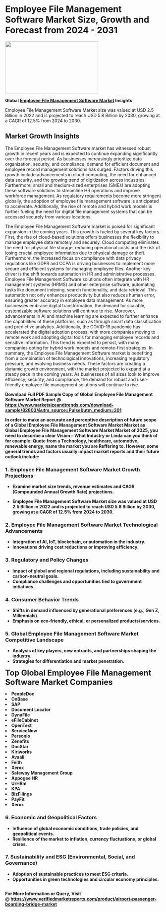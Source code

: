<H1>Employee File Management Software Market Size, Growth and Forecast from 2024 - 2031</H1><img class="aligncenter size-medium wp-image-584254" src="https://thirdeyenews.in/wp-content/uploads/2024/09/Global-Market-Research-300x168.jpeg" alt="" width="300" height="168" /><p><strong>Global&nbsp;<a href="https://www.marketsizeandtrends.com/download-sample/82803/&amp;utm_source=Pulse&amp;utm_medium=201">Employee File Management Software Market</a> Insights</strong></p><p>Employee File Management Software Market size was valued at USD 2.5 Billion in 2022 and is projected to reach USD 5.8 Billion by 2030, growing at a CAGR of 12.5% from 2024 to 2030.</p><p><h2>Market Growth Insights</h2> <p>The Employee File Management Software market has witnessed robust growth in recent years and is expected to continue expanding significantly over the forecast period. As businesses increasingly prioritize data organization, security, and compliance, demand for efficient document and employee record management solutions has surged. Factors driving this growth include advancements in cloud computing, the need for enhanced data security, and the growing trend of digitization across industries. Furthermore, small and medium-sized enterprises (SMEs) are adopting these software solutions to streamline HR operations and improve workforce management. As regulatory requirements become more stringent globally, the adoption of employee file management software is anticipated to accelerate. Additionally, the rise of remote and hybrid work models is further fueling the need for digital file management systems that can be accessed securely from various locations.</p> <p><strong></strong></p> <p>The Employee File Management Software market is poised for significant expansion in the coming years. This growth is fueled by several key factors. First, the rise of cloud-based solutions offers businesses the flexibility to manage employee data remotely and securely. Cloud computing eliminates the need for physical file storage, reducing operational costs and the risk of losing crucial employee information due to physical damage or theft. Furthermore, the increased focus on compliance with data privacy regulations like GDPR and CCPA is driving businesses to implement more secure and efficient systems for managing employee files. Another key driver is the shift towards automation in HR and administrative processes. Employee File Management Software solutions often integrate with HR management systems (HRMS) and other enterprise software, automating tasks like document indexing, search functionality, and data retrieval. This automation not only enhances productivity but also reduces human error, ensuring greater accuracy in employee data management. As more businesses embrace digital transformation, the demand for scalable, customizable software solutions will continue to rise. Moreover, advancements in AI and machine learning are expected to further enhance the capabilities of these platforms, such as through smart data classification and predictive analytics. Additionally, the COVID-19 pandemic has accelerated the digital adoption process, with more companies moving to remote work and adopting digital tools for managing employee records and sensitive information. This trend is expected to persist, with many companies opting for hybrid work models and remote-first strategies. In summary, the Employee File Management Software market is benefiting from a combination of technological innovations, increasing regulatory pressure, and evolving business needs. These factors are creating a dynamic growth environment, with the market projected to expand at a steady pace in the coming years. As businesses of all sizes look to improve efficiency, security, and compliance, the demand for robust and user-friendly employee file management solutions will continue to rise.</p> <p><strong></p><p><span class=""><strong>Download Full PDF Sample Copy of Global Employee File Management Software Market Report</strong> @ <a href="https://www.marketsizeandtrends.com/download-sample/82803/&amp;utm_source=Pulse&amp;utm_medium=201" target="_blank">https://www.marketsizeandtrends.com/download-sample/82803/&amp;utm_source=Pulse&amp;utm_medium=201</a></span></p><p>In order to make an accurate and perceptive description of future scope of a Global&nbsp;Employee File Management Software Market Market as Global&nbsp;Employee File Management Software Market Market of 2025, you need to describe a clear Vision &ndash; What Industry or Linda can you think of for example: Quote from a Technology, healthcare, automotive, renewable energy, name the market you are Reffering to. However, some general trends and factors usually impact market reports and their future outlook include:</p><h3>1.&nbsp;<strong>Employee File Management Software Market Growth Projections</strong></h3><ul><li>Examine market size trends, revenue estimates and CAGR (Compounded Annual Growth Rate) projections.</li><li><p>Employee File Management Software Market size was valued at USD 2.5 Billion in 2022 and is projected to reach USD 5.8 Billion by 2030, growing at a CAGR of 12.5% from 2024 to 2030.</p></li></ul><h3>2.&nbsp;<strong>Employee File Management Software Market Technological Advancements</strong></h3><ul><li>Integration of AI, IoT, blockchain, or automation in the industry.</li><li>Innovations driving cost reductions or improving efficiency.</li></ul><h3>3.&nbsp;<strong>Regulatory and Policy Changes</strong></h3><ul><li>Impact of global and regional regulations, including sustainability and carbon-neutral goals.</li><li>Compliance challenges and opportunities tied to government initiatives.</li></ul><h3>4.&nbsp;<strong>Consumer Behavior Trends</strong></h3><ul><li>Shifts in demand influenced by generational preferences (e.g., Gen Z, Millennials).</li><li>Emphasis on eco-friendly, ethical, or personalized products/services.</li></ul><h3>5.&nbsp;<strong>Global Employee File Management Software Market Competitive Landscape</strong></h3><ul><li>Analysis of key players, new entrants, and partnerships shaping the industry.</li><li>Strategies for differentiation and market penetration.</li></ul><p data-pm-slice="1 1 []"><span style="color: inherit; font-family: inherit; font-size: 25px;">Top Global Employee File Management Software Market Companies</span></p><div class="" data-test-id=""><p><li>PeopleDoc</li><li> OnBase</li><li> SAP</li><li> Document Locator</li><li> DynaFile</li><li> eFileCabinet</li><li> OpenText</li><li> ServiceNow</li><li> Personio</li><li> Zenefits</li><li> DocStar</li><li> Kiriworks</li><li> Avaali</li><li> Feith</li><li> Xerox</li><li> Safeway Management Group</li><li> Appogee HR</li><li> UrHRm</li><li> KPA</li><li> BizFilings</li><li> PayFit</li><li> Xerox</li></p></div><h3>6.&nbsp;<strong>Economic and Geopolitical Factors</strong></h3><ul><li>Influence of global economic conditions, trade policies, and geopolitical events.</li><li>Resilience of the market to inflation, currency fluctuations, or global crises.</li></ul><h3>7.&nbsp;<strong>Sustainability and ESG (Environmental, Social, and Governance)</strong></h3><ul><li>Adoption of sustainable practices to meet ESG criteria.</li><li>Opportunities in green technologies and circular economy principles.</li></ul><h2><strong style="font-size: 14px;">For More Information or Query, Visit @&nbsp;</strong><a style="background-color: #ffffff; font-size: 14px;" href="https://www.marketsizeandtrends.com/report/employee-file-management-software-market/" target="_blank">https://www.verifiedmarketreports.com/product/airport-passenger-boarding-bridge-market</a></h2>